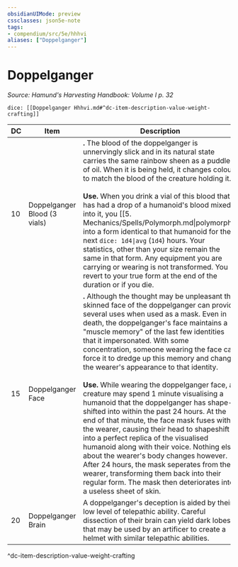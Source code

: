 ```yaml
---
obsidianUIMode: preview
cssclasses: json5e-note
tags:
- compendium/src/5e/hhhvi
aliases: ["Doppelganger"]
---
```

# Doppelganger
*Source: Hamund's Harvesting Handbook: Volume I p. 32* 

`dice: [[Doppelganger Hhhvi.md#^dc-item-description-value-weight-crafting]]`

| DC | Item | Description | Value | Weight | Crafting |
|----|------|-------------|-------|--------|----------|
| 10 | Doppelganger Blood (3 vials) | **.** The blood of the doppelganger is unnervingly slick and in its natural state carries the same rainbow sheen as a puddle of oil. When it is being held, it changes colour to match the blood of the creature holding it.<br /><br />**Use.** When you drink a vial of this blood that has had a drop of a humanoid's blood mixed into it, you [[5. Mechanics/Spells/Polymorph.md\|polymorph]] into a form identical to that humanoid for the next `dice: 1d4\|avg` (`1d4`) hours. Your statistics, other than your size remain the same in that form. Any equipment you are carrying or wearing is not transformed. You revert to your true form at the end of the duration or if you die. | 4 gp | 1 lb | — |
| 15 | Doppelganger Face | **.** Although the thought may be unpleasant the skinned face of the doppelganger can provide several uses when used as a mask. Even in death, the doppelganger's face maintains a "muscle memory" of the last few identities that it impersonated. With some concentration, someone wearing the face can force it to dredge up this memory and change the wearer's appearance to that identity.<br /><br />**Use.** While wearing the doppelganger face, a creature may spend 1 minute visualising a humanoid that the doppelganger has shape-shifted into within the past 24 hours. At the end of that minute, the face mask fuses with the wearer, causing their head to shapeshift into a perfect replica of the visualised humanoid along with their voice. Nothing else about the wearer's body changes however. After 24 hours, the mask seperates from the wearer, transforming them back into their regular form. The mask then deteriorates into a useless sheet of skin. | 60 gp | 3 lb | [[5. Mechanics/Items/Hat Of Disguise.md\|Hat of Disguise]] |
| 20 | Doppelganger Brain | A doppelganger's deception is aided by their low level of telepathic ability. Careful dissection of their brain can yield dark lobes that may be used by an artificer to create a helmet with similar telepathic abilities. | 200 gp | 5 lb | [[5. Mechanics/Items/Helm Of Telepathy.md\|Helm of Telepathy]] |
^dc-item-description-value-weight-crafting
